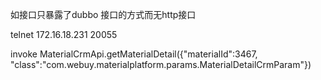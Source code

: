 如接口只暴露了dubbo 接口的方式而无http接口

telnet 172.16.18.231 20055

invoke MaterialCrmApi.getMaterialDetail({"materialId":3467, "class":"com.webuy.materialplatform.params.MaterialDetailCrmParam"})